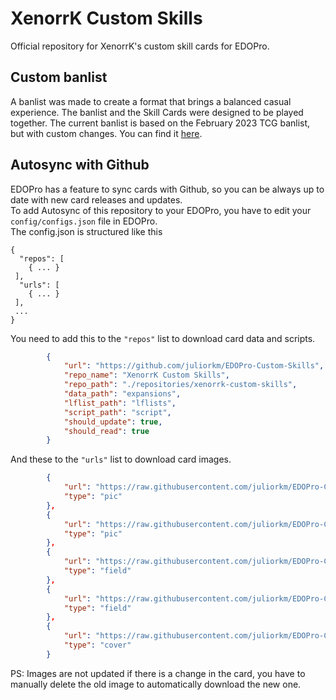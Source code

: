 # XenorrK Custom Skills
Official repository for XenorrK's custom skill cards for EDOPro.

## Custom banlist
A banlist was made to create a format that brings a balanced casual experience. The banlist and the Skill Cards were designed to be played together.
The current banlist is based on the February 2023 TCG banlist, but with custom changes. You can find it [here](https://github.com/juliorkm/EDOPro-Custom-Skills/blob/main/lflists/XenoSamkSkills2023.04.lflist.conf).

## Autosync with Github

EDOPro has a feature to sync cards with Github, so you can be always up to date with new card releases and updates.<br>
To add Autosync of this repository to your EDOPro, you have to edit your `config/configs.json` file in EDOPro.<br>
The config.json is structured like this
```
{
  "repos": [
    { ... }
 ],
  "urls": [
    { ... }
 ],
 ...
}
```

You need to add this to the `"repos"` list to download card data and scripts.
```json
		{
			"url": "https://github.com/juliorkm/EDOPro-Custom-Skills",
			"repo_name": "XenorrK Custom Skills",
			"repo_path": "./repositories/xenorrk-custom-skills",
			"data_path": "expansions",
			"lflist_path": "lflists",
			"script_path": "script",
			"should_update": true,
			"should_read": true
		}
```

And these to the `"urls"` list to download card images.
```json
		{
			"url": "https://raw.githubusercontent.com/juliorkm/EDOPro-Custom-Skills-pics/main/{}.png",
			"type": "pic"
		},
		{
			"url": "https://raw.githubusercontent.com/juliorkm/EDOPro-Custom-Skills-pics/main/{}.jpg",
			"type": "pic"
		},
		{
			"url": "https://raw.githubusercontent.com/juliorkm/EDOPro-Custom-Skills-pics/main/field/{}.png",
			"type": "field"
		},
		{
			"url": "https://raw.githubusercontent.com/juliorkm/EDOPro-Custom-Skills-pics/main/field/{}.jpg",
			"type": "field"
		},
		{
			"url": "https://raw.githubusercontent.com/juliorkm/EDOPro-Custom-Skills-pics/main/cover/{}.jpg",
			"type": "cover"
		}
```

PS: Images are not updated if there is a change in the card, you have to manually delete the old image to automatically download the new one.
